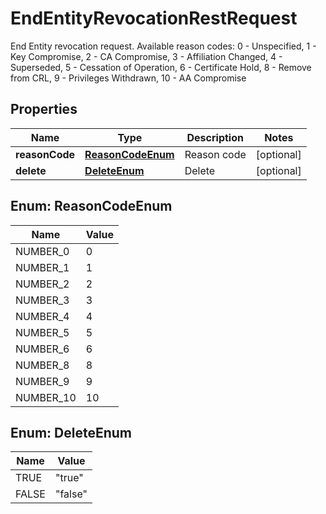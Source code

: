 

# EndEntityRevocationRestRequest

End Entity revocation request. Available reason codes:   0 - Unspecified,  1 - Key Compromise,  2 - CA Compromise,  3 - Affiliation Changed,  4 - Superseded,  5 - Cessation of Operation,  6 - Certificate Hold,  8 - Remove from CRL,  9 - Privileges Withdrawn,  10 - AA Compromise

## Properties

| Name | Type | Description | Notes |
|------------ | ------------- | ------------- | -------------|
|**reasonCode** | [**ReasonCodeEnum**](#ReasonCodeEnum) | Reason code |  [optional] |
|**delete** | [**DeleteEnum**](#DeleteEnum) | Delete |  [optional] |



## Enum: ReasonCodeEnum

| Name | Value |
|---- | -----|
| NUMBER_0 | 0 |
| NUMBER_1 | 1 |
| NUMBER_2 | 2 |
| NUMBER_3 | 3 |
| NUMBER_4 | 4 |
| NUMBER_5 | 5 |
| NUMBER_6 | 6 |
| NUMBER_8 | 8 |
| NUMBER_9 | 9 |
| NUMBER_10 | 10 |



## Enum: DeleteEnum

| Name | Value |
|---- | -----|
| TRUE | &quot;true&quot; |
| FALSE | &quot;false&quot; |



